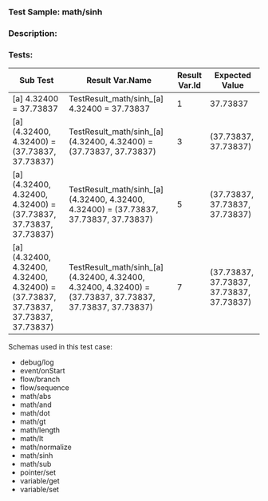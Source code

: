 ### **Test Sample:** math/sinh
### **Description:** 

### Tests:
| Sub Test | Result Var.Name | Result Var.Id | Expected Value
| ----------- | ----------- | ----------- |----------- |
| [a] 4.32400 = 37.73837 | TestResult_math/sinh_[a] 4.32400 = 37.73837 | 1 | 37.73837
| [a] (4.32400, 4.32400) = (37.73837, 37.73837) | TestResult_math/sinh_[a] (4.32400, 4.32400) = (37.73837, 37.73837) | 3 | (37.73837, 37.73837)
| [a] (4.32400, 4.32400, 4.32400) = (37.73837, 37.73837, 37.73837) | TestResult_math/sinh_[a] (4.32400, 4.32400, 4.32400) = (37.73837, 37.73837, 37.73837) | 5 | (37.73837, 37.73837, 37.73837)
| [a] (4.32400, 4.32400, 4.32400, 4.32400) = (37.73837, 37.73837, 37.73837, 37.73837) | TestResult_math/sinh_[a] (4.32400, 4.32400, 4.32400, 4.32400) = (37.73837, 37.73837, 37.73837, 37.73837) | 7 | (37.73837, 37.73837, 37.73837, 37.73837)

Schemas used in this test case:
- debug/log
- event/onStart
- flow/branch
- flow/sequence
- math/abs
- math/and
- math/dot
- math/gt
- math/length
- math/lt
- math/normalize
- math/sinh
- math/sub
- pointer/set
- variable/get
- variable/set
